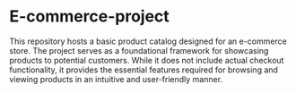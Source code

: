 # E-commerce-project
This repository hosts a basic product catalog designed for an e-commerce store. The project serves as a foundational framework for showcasing products to potential customers. While it does not include actual checkout functionality, it provides the essential features required for browsing and viewing products in an intuitive and user-friendly manner.
